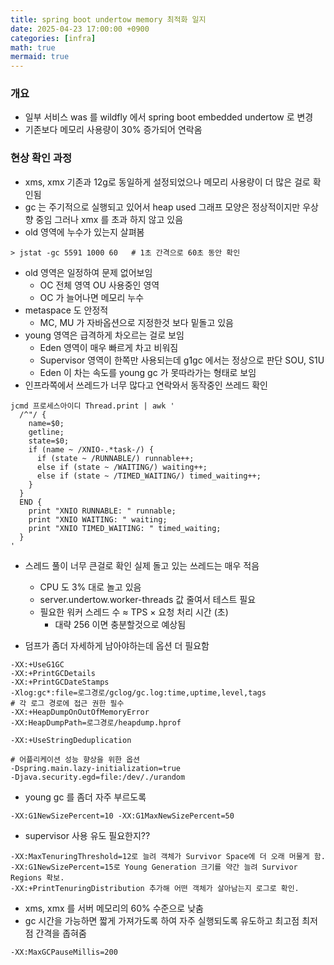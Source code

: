 ```yaml
---
title: spring boot undertow memory 최적화 일지 
date: 2025-04-23 17:00:00 +0900
categories: [infra]
math: true
mermaid: true
---
```


### 개요 
- 일부 서비스 was 를 wildfly 에서 spring boot embedded undertow 로 변경 
- 기존보다 메모리 사용량이 30% 증가되어 연락옴 

### 현상 확인 과정 
- xms, xmx 기존과 12g로 동일하게 설정되었으나 메모리 사용량이 더 많은 걸로 확인됨 
- gc 는 주기적으로 실행되고 있어서 heap used 그래프 모양은 정상적이지만 우상향 중임 그러나 xmx 를 초과 하지 않고 있음 
- old 영역에 누수가 있는지 살펴봄 
```
> jstat -gc 5591 1000 60   # 1초 간격으로 60초 동안 확인
```
- old 영역은 일정하여 문제 없어보임 
  - OC 전체 영역 OU 사용중인 영역  
  - OC 가 늘어나면 메모리 누수 
- metaspace 도 안정적 
  - MC, MU 가 자바옵션으로 지정한것 보다 밑돌고 있음  
- young 영역은 급격하게 차오르는 걸로 보임 
  - Eden 영역이 매우 빠르게 차고 비워짐  
  - Supervisor 영역이 한쪽만 사용되는데 g1gc 에서는 정상으로 판단 SOU, S1U   
  - Eden 이 차는 속도를 young gc 가 못따라가는 형태로 보임 
- 인프라쪽에서 쓰레드가 너무 많다고 연락와서 동작중인 쓰레드 확인 
```
jcmd 프로세스아이디 Thread.print | awk '
  /^"/ {
    name=$0;
    getline;
    state=$0;
    if (name ~ /XNIO-.*task-/) {
      if (state ~ /RUNNABLE/) runnable++;
      else if (state ~ /WAITING/) waiting++;
      else if (state ~ /TIMED_WAITING/) timed_waiting++;
    }
  }
  END {
    print "XNIO RUNNABLE: " runnable;
    print "XNIO WAITING: " waiting;
    print "XNIO TIMED_WAITING: " timed_waiting;
  }
'
```
- 스레드 풀이 너무 큰걸로 확인 실제 돌고 있는 쓰레드는 매우 적음 
  - CPU 도 3% 대로 놀고 있음
  - server.undertow.worker-threads 값 줄여서 테스트 필요 
  - 필요한 워커 스레드 수 ≈ TPS × 요청 처리 시간 (초) 
    - 대략 256 이면 충분할것으로 예상됨 

- 덤프가 좀더 자세하게 남아야하는데 옵션 더 필요함
```
-XX:+UseG1GC
-XX:+PrintGCDetails
-XX:+PrintGCDateStamps
-Xlog:gc*:file=로그경로/gclog/gc.log:time,uptime,level,tags
# 각 로그 경로에 접근 권한 필수 
-XX:+HeapDumpOnOutOfMemoryError
-XX:HeapDumpPath=로그경로/heapdump.hprof

-XX:+UseStringDeduplication

# 어플리케이션 성능 향상을 위한 옵션 
-Dspring.main.lazy-initialization=true   
-Djava.security.egd=file:/dev/./urandom  
```
- young gc 를 좀더 자주 부르도록
```
-XX:G1NewSizePercent=10 -XX:G1MaxNewSizePercent=50
```
- supervisor 사용 유도 필요한지?? 
```
-XX:MaxTenuringThreshold=12로 늘려 객체가 Survivor Space에 더 오래 머물게 함.
-XX:G1NewSizePercent=15로 Young Generation 크기를 약간 늘려 Survivor Regions 확보.
-XX:+PrintTenuringDistribution 추가해 어떤 객체가 살아남는지 로그로 확인.
```
- xms, xmx 를 서버 메모리의 60% 수준으로 낮춤 
- gc 시간을 가능하면 짧게 가져가도록 하여 자주 실행되도록 유도하고 최고점 최저점 간격을 좁혀줌  
```
-XX:MaxGCPauseMillis=200
```
